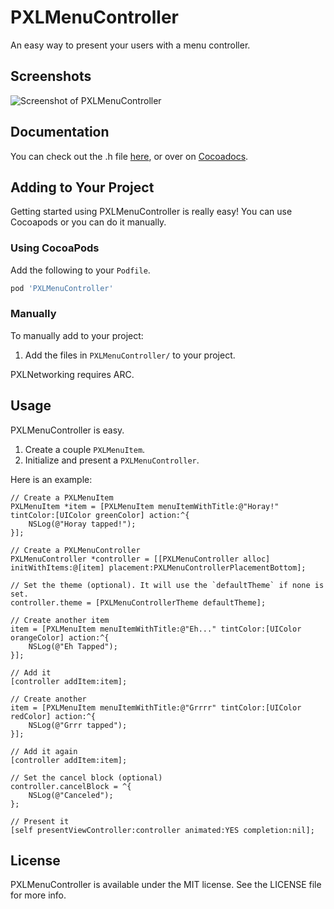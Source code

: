 PXLMenuController
=================

An easy way to present your users with a menu controller.

## Screenshots
![Screenshot of PXLMenuController](http://github.com/jasonsilberman/PXLMenuController/blob/master/screenshot.png)

## Documentation
You can check out the .h file [here](http://github.com/jasonsilberman/PXLMenuController/blob/master/PXLMenuController/PXLMenuController.h), or over on [Cocoadocs](http://cocoadocs.org/docsets/PXLMenuController/).

## Adding to Your Project
Getting started using PXLMenuController is really easy! You can use Cocoapods or you can do it manually.

### Using CocoaPods
Add the following to your `Podfile`.

```ruby
pod 'PXLMenuController'
```

### Manually
To manually add to your project:

1. Add the files in `PXLMenuController/` to your project.

PXLNetworking requires ARC.

## Usage
PXLMenuController is easy.

1. Create a couple `PXLMenuItem`.
2. Initialize and present a `PXLMenuController`.

Here is an example:

```objc
// Create a PXLMenuItem
PXLMenuItem *item = [PXLMenuItem menuItemWithTitle:@"Horay!" tintColor:[UIColor greenColor] action:^{
	NSLog(@"Horay tapped!");
}];

// Create a PXLMenuController
PXLMenuController *controller = [[PXLMenuController alloc] initWithItems:@[item] placement:PXLMenuControllerPlacementBottom];

// Set the theme (optional). It will use the `defaultTheme` if none is set.
controller.theme = [PXLMenuControllerTheme defaultTheme];

// Create another item
item = [PXLMenuItem menuItemWithTitle:@"Eh..." tintColor:[UIColor orangeColor] action:^{
	NSLog(@"Eh Tapped");
}];

// Add it
[controller addItem:item];

// Create another
item = [PXLMenuItem menuItemWithTitle:@"Grrrr" tintColor:[UIColor redColor] action:^{
	NSLog(@"Grrr tapped");
}];

// Add it again
[controller addItem:item];

// Set the cancel block (optional)
controller.cancelBlock = ^{
	NSLog(@"Canceled");
};

// Present it
[self presentViewController:controller animated:YES completion:nil];
```

## License
PXLMenuController is available under the MIT license. See the LICENSE file for more info.